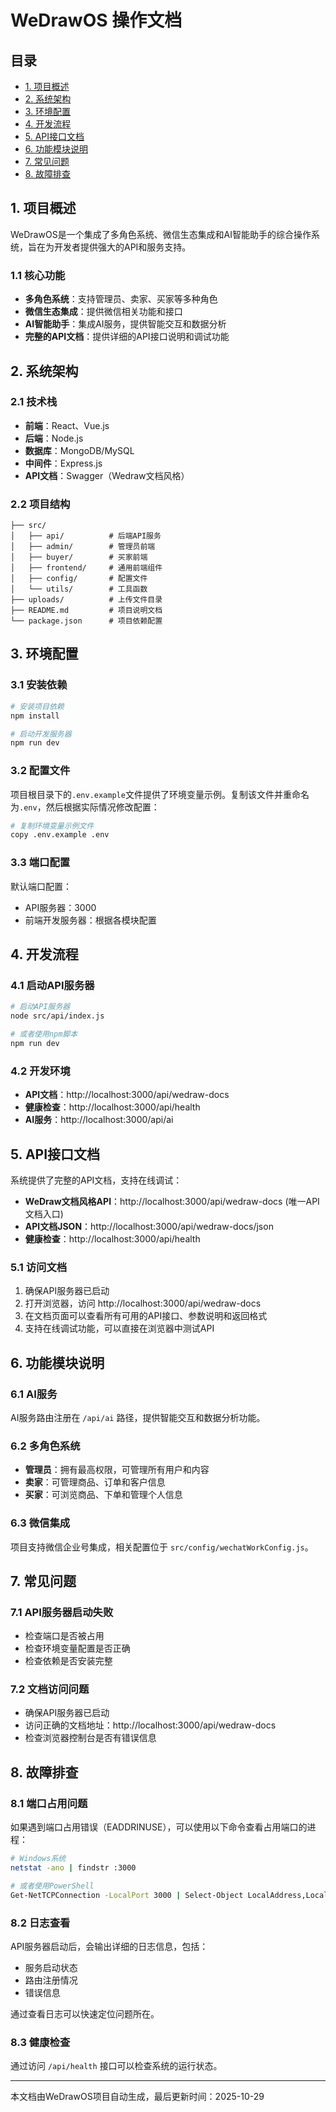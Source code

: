 # WeDrawOS 操作文档

## 目录

- [1. 项目概述](#1-项目概述)
- [2. 系统架构](#2-系统架构)
- [3. 环境配置](#3-环境配置)
- [4. 开发流程](#4-开发流程)
- [5. API接口文档](#5-api接口文档)
- [6. 功能模块说明](#6-功能模块说明)
- [7. 常见问题](#7-常见问题)
- [8. 故障排查](#8-故障排查)

## 1. 项目概述

WeDrawOS是一个集成了多角色系统、微信生态集成和AI智能助手的综合操作系统，旨在为开发者提供强大的API和服务支持。

### 1.1 核心功能

- **多角色系统**：支持管理员、卖家、买家等多种角色
- **微信生态集成**：提供微信相关功能和接口
- **AI智能助手**：集成AI服务，提供智能交互和数据分析
- **完整的API文档**：提供详细的API接口说明和调试功能

## 2. 系统架构

### 2.1 技术栈

- **前端**：React、Vue.js
- **后端**：Node.js
- **数据库**：MongoDB/MySQL
- **中间件**：Express.js
- **API文档**：Swagger（Wedraw文档风格）

### 2.2 项目结构

```
├── src/
│   ├── api/          # 后端API服务
│   ├── admin/        # 管理员前端
│   ├── buyer/        # 买家前端
│   ├── frontend/     # 通用前端组件
│   ├── config/       # 配置文件
│   └── utils/        # 工具函数
├── uploads/          # 上传文件目录
├── README.md         # 项目说明文档
└── package.json      # 项目依赖配置
```

## 3. 环境配置

### 3.1 安装依赖

```bash
# 安装项目依赖
npm install

# 启动开发服务器
npm run dev
```

### 3.2 配置文件

项目根目录下的`.env.example`文件提供了环境变量示例。复制该文件并重命名为`.env`，然后根据实际情况修改配置：

```bash
# 复制环境变量示例文件
copy .env.example .env
```

### 3.3 端口配置

默认端口配置：
- API服务器：3000
- 前端开发服务器：根据各模块配置

## 4. 开发流程

### 4.1 启动API服务器

```bash
# 启动API服务器
node src/api/index.js

# 或者使用npm脚本
npm run dev
```

### 4.2 开发环境

- **API文档**：http://localhost:3000/api/wedraw-docs
- **健康检查**：http://localhost:3000/api/health
- **AI服务**：http://localhost:3000/api/ai

## 5. API接口文档

系统提供了完整的API文档，支持在线调试：

- **WeDraw文档风格API**：http://localhost:3000/api/wedraw-docs (唯一API文档入口)
- **API文档JSON**：http://localhost:3000/api/wedraw-docs/json
- **健康检查**：http://localhost:3000/api/health

### 5.1 访问文档

1. 确保API服务器已启动
2. 打开浏览器，访问 http://localhost:3000/api/wedraw-docs
3. 在文档页面可以查看所有可用的API接口、参数说明和返回格式
4. 支持在线调试功能，可以直接在浏览器中测试API

## 6. 功能模块说明

### 6.1 AI服务

AI服务路由注册在 `/api/ai` 路径，提供智能交互和数据分析功能。

### 6.2 多角色系统

- **管理员**：拥有最高权限，可管理所有用户和内容
- **卖家**：可管理商品、订单和客户信息
- **买家**：可浏览商品、下单和管理个人信息

### 6.3 微信集成

项目支持微信企业号集成，相关配置位于 `src/config/wechatWorkConfig.js`。

## 7. 常见问题

### 7.1 API服务器启动失败

- 检查端口是否被占用
- 检查环境变量配置是否正确
- 检查依赖是否安装完整

### 7.2 文档访问问题

- 确保API服务器已启动
- 访问正确的文档地址：http://localhost:3000/api/wedraw-docs
- 检查浏览器控制台是否有错误信息

## 8. 故障排查

### 8.1 端口占用问题

如果遇到端口占用错误（EADDRINUSE），可以使用以下命令查看占用端口的进程：

```bash
# Windows系统
netstat -ano | findstr :3000

# 或者使用PowerShell
Get-NetTCPConnection -LocalPort 3000 | Select-Object LocalAddress,LocalPort,OwningProcess
```

### 8.2 日志查看

API服务器启动后，会输出详细的日志信息，包括：
- 服务启动状态
- 路由注册情况
- 错误信息

通过查看日志可以快速定位问题所在。

### 8.3 健康检查

通过访问 `/api/health` 接口可以检查系统的运行状态。

---

本文档由WeDrawOS项目自动生成，最后更新时间：2025-10-29